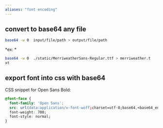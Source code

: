 ```yaml
---
aliases: "font encoding"
---
```



## convert to base64 any file
```bash
base64 -w 0  input/file/path > output/file/path

```

*ex: *
```bash
base64 -w 0  ./static/MerriweatherSans-Regular.ttf > merriweather.t  
xt

```


## export font into css with base64
CSS snippet for Open Sans Bold: 

```css
@font-face {
  font-family: 'Open Sans';
  src: url(data:application/x-font-woff;charset=utf-8;base64,<base64_encoded>) format('woff');
  font-weight: 700;
  font-style: normal;
}
```
